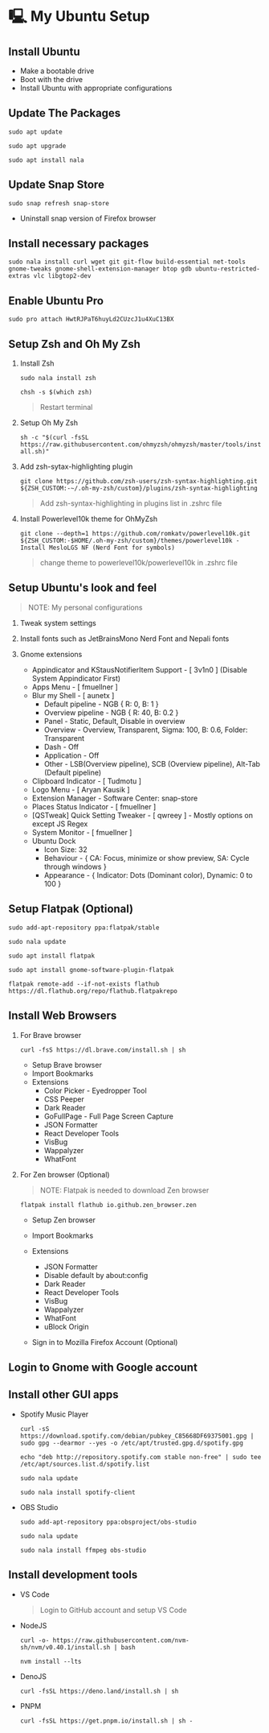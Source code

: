 # 🖳 My Ubuntu Setup

## Install Ubuntu

- Make a bootable drive
- Boot with the drive
- Install Ubuntu with appropriate configurations

## Update The Packages

`sudo apt update`

`sudo apt upgrade`

`sudo apt install nala`

## Update Snap Store

`sudo snap refresh snap-store`

- Uninstall snap version of Firefox browser

## Install necessary packages

`sudo nala install curl wget git git-flow build-essential net-tools gnome-tweaks gnome-shell-extension-manager btop gdb ubuntu-restricted-extras vlc libgtop2-dev`

## Enable Ubuntu Pro

`sudo pro attach HwtRJPaT6huyLd2CUzcJ1u4XuC13BX`

## Setup Zsh and Oh My Zsh

1. Install Zsh

   `sudo nala install zsh`

   `chsh -s $(which zsh)`

   > Restart terminal

2. Setup Oh My Zsh

   `sh -c "$(curl -fsSL https://raw.githubusercontent.com/ohmyzsh/ohmyzsh/master/tools/install.sh)"`

3. Add zsh-sytax-highlighting plugin

   `git clone https://github.com/zsh-users/zsh-syntax-highlighting.git ${ZSH_CUSTOM:-~/.oh-my-zsh/custom}/plugins/zsh-syntax-highlighting`

   > Add zsh-syntax-highlighting in plugins list in .zshrc file

4. Install Powerlevel10k theme for OhMyZsh

   `git clone --depth=1 https://github.com/romkatv/powerlevel10k.git ${ZSH_CUSTOM:-$HOME/.oh-my-zsh/custom}/themes/powerlevel10k - Install MesloLGS NF (Nerd Font for symbols)`

   > change theme to powerlevel10k/powerlevel10k in .zshrc file

## Setup Ubuntu's look and feel

> NOTE: My personal configurations

1. Tweak system settings

2. Install fonts such as JetBrainsMono Nerd Font and Nepali fonts

3. Gnome extensions
   - Appindicator and KStausNotifierItem Support - [ 3v1n0 ] (Disable System Appindicator First)
   - Apps Menu - [ fmuellner ]
   - Blur my Shell - [ aunetx ]
     - Default pipeline - NGB { R: 0, B: 1 }
     - Overview pipeline - NGB { R: 40, B: 0.2 }
     - Panel - Static, Default, Disable in overview
     - Overview - Overview, Transparent, Sigma: 100, B: 0.6, Folder: Transparent
     - Dash - Off
     - Application - Off
     - Other - LSB(Overview pipeline), SCB (Overview pipeline), Alt-Tab (Default pipeline)
   - Clipboard Indicator - [ Tudmotu ]
   - Logo Menu - [ Aryan Kausik ]
   - Extension Manager - Software Center: snap-store
   - Places Status Indicator - [ fmuellner ]
   - [QSTweak] Quick Setting Tweaker - [ qwreey ] - Mostly options on except JS Regex
   - System Monitor - [ fmuellner ]
   - Ubuntu Dock
     - Icon Size: 32
     - Behaviour - { CA: Focus, minimize or show preview, SA: Cycle through windows }
     - Appearance - { Indicator: Dots (Dominant color), Dynamic: 0 to 100 }

## Setup Flatpak (Optional)

`sudo add-apt-repository ppa:flatpak/stable`

`sudo nala update`

`sudo apt install flatpak`

`sudo apt install gnome-software-plugin-flatpak`

`flatpak remote-add --if-not-exists flathub https://dl.flathub.org/repo/flathub.flatpakrepo`

## Install Web Browsers

1. For Brave browser

   `curl -fsS https://dl.brave.com/install.sh | sh`

   - Setup Brave browser
   - Import Bookmarks
   - Extensions
     - Color Picker - Eyedropper Tool
     - CSS Peeper
     - Dark Reader
     - GoFullPage - Full Page Screen Capture
     - JSON Formatter
     - React Developer Tools
     - VisBug
     - Wappalyzer
     - WhatFont

2. For Zen browser (Optional)

   > NOTE: Flatpak is needed to download Zen browser

   `flatpak install flathub io.github.zen_browser.zen`

   - Setup Zen browser
   - Import Bookmarks
   - Extensions

     - JSON Formatter
     - Disable default by about:config
     - Dark Reader
     - React Developer Tools
     - VisBug
     - Wappalyzer
     - WhatFont
     - uBlock Origin

   - Sign in to Mozilla Firefox Account (Optional)

## Login to Gnome with Google account

## Install other GUI apps

- Spotify Music Player

  `curl -sS https://download.spotify.com/debian/pubkey_C85668DF69375001.gpg | sudo gpg --dearmor --yes -o /etc/apt/trusted.gpg.d/spotify.gpg`

  `echo "deb http://repository.spotify.com stable non-free" | sudo tee /etc/apt/sources.list.d/spotify.list`

  `sudo nala update`

  `sudo nala install spotify-client`

- OBS Studio

  `sudo add-apt-repository ppa:obsproject/obs-studio`

  `sudo nala update`

  `sudo nala install ffmpeg obs-studio`

## Install development tools

- VS Code

  > Login to GitHub account and setup VS Code

- NodeJS

  `curl -o- https://raw.githubusercontent.com/nvm-sh/nvm/v0.40.1/install.sh | bash`

  `nvm install --lts`

- DenoJS

  `curl -fsSL https://deno.land/install.sh | sh`

- PNPM

  `curl -fsSL https://get.pnpm.io/install.sh | sh -`
